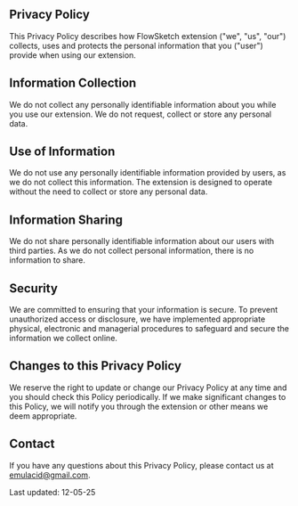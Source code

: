 ## Privacy Policy

This Privacy Policy describes how FlowSketch extension ("we", "us", "our") collects, uses and protects the personal information that you ("user") provide when using our extension.

## Information Collection

We do not collect any personally identifiable information about you while you use our extension. We do not request, collect or store any personal data.

## Use of Information

We do not use any personally identifiable information provided by users, as we do not collect this information. The extension is designed to operate without the need to collect or store any personal data.

## Information Sharing

We do not share personally identifiable information about our users with third parties. As we do not collect personal information, there is no information to share.

## Security

We are committed to ensuring that your information is secure. To prevent unauthorized access or disclosure, we have implemented appropriate physical, electronic and managerial procedures to safeguard and secure the information we collect online.

## Changes to this Privacy Policy

We reserve the right to update or change our Privacy Policy at any time and you should check this Policy periodically. If we make significant changes to this Policy, we will notify you through the extension or other means we deem appropriate.

## Contact

If you have any questions about this Privacy Policy, please contact us at emulacid@gmail.com.

Last updated: 12-05-25
